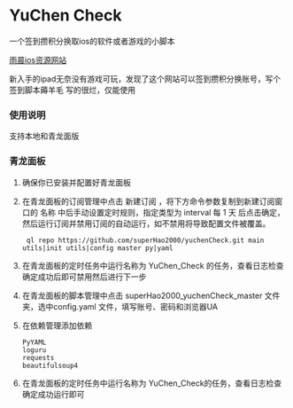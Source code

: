 # YuChen Check

一个签到攒积分换取ios的软件或者游戏的小脚本

[雨晨ios资源网站](https://yuchen.tonghuaios.com/)

新入手的ipad无奈没有游戏可玩，发现了这个网站可以签到攒积分换账号，写个签到脚本薅羊毛
写的很烂，仅能使用

### 使用说明

支持本地和青龙面版

### 青龙面板

1. 确保你已安装并配置好青龙面板
2. 在青龙面板的订阅管理中点击 新建订阅 ，将下方命令参数复制到新建订阅窗口的 名称 中后手动设置定时规则，指定类型为 interval
   每 1 天 后点击确定，然后运行订阅并禁用订阅的自动运行，如不禁用将导致配置文件被覆盖。

   ```angular2html
    ql repo https://github.com/superHao2000/yuchenCheck.git main utils|init utils|config master py|yaml
   ```

3. 在青龙面板的定时任务中运行名称为 YuChen_Check 的任务，查看日志检查确定成功后即可禁用然后进行下一步

4. 在青龙面板的脚本管理中点击 superHao2000_yuchenCheck_master 文件夹，选中config.yaml 文件，填写账号、密码和浏览器UA

5. 在依赖管理添加依赖
    ```
    PyYAML
   loguru
   requests
   beautifulsoup4
   ```
6. 在青龙面板的定时任务中运行名称为 YuChen_Check的任务，查看日志检查确定成功运行即可